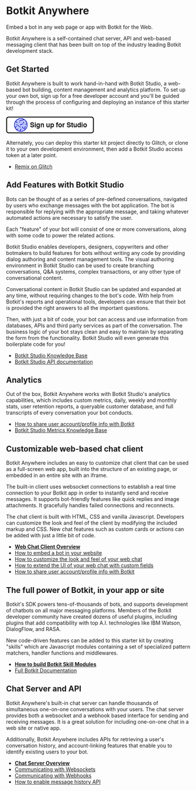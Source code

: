 # Botkit Anywhere

Embed a bot in any web page or app with Botkit for the Web.

Botkit Anywhere is a self-contained chat server, API and web-based messaging client that has been built on top of the industry leading Botkit development stack.

## Get Started

Botkit Anywhere is built to work hand-in-hand with Botkit Studio, a
web-based bot building, content management and analytics platform. To
set up your own bot, sign up for a free developer account and you'll
be guided through the process of configuring and deploying an instance
of this starter kit!

**[![Sign up for Botkit Studio](https://raw.githubusercontent.com/howdyai/botkit/master/docs/studio.png)](https://studio.botkit.ai/signup?code=webreadme)**

Alternately, you can deploy this starter kit project directly to Glitch, or clone it to your own development environment, then add a Botkit Studio access token at a later point.

* [Remix on Glitch](https://glitch.com/~botkit-web)

## Add Features with Botkit Studio

Bots can be thought of as a series of pre-defined conversations, navigated by users who exchange messages with the bot application. The bot is responsible for replying with the appropriate message, and taking whatever automated actions are necessary to satisfy the user.

Each "feature" of your bot will consist of one or more conversations, along with some code to power the related actions.

Botkit Studio enables developers, designers, copywriters and other botmakers to build features for bots
without writing any code by providing dialog authoring and content management tools. The visual authoring environment in Botkit Studio can be used to create branching conversations, Q&A systems, complex transactions, or any other type of conversational content.

Conversational content in Botkit Studio can be updated and expanded at any time,
without requiring changes to the bot's code. With help from Botkit's reports
and operational tools, developers can ensure that their bot is provided the
right answers to all the important questions.

Then, with just a bit of code, your bot can access and use information from databases,
APIs and third party services as part of the conversation. The business logic
of your bot stays clean and easy to maintain by separating the form from the functionality. Botkit Studio will even generate this boilerplate code for you!

* [Botkit Studio Knowledge Base](http://botkit.groovehq.com/help_center)
* [Botkit Studio API documentation](https://github.com/howdyai/botkit/blob/master/docs/readme-studio.md#why-use-botkit-studio)

## Analytics

Out of the box, Botkit Anywhere works with Botkit Studio's analytics capabilities,
which includes custom metrics, daily, weekly and monthly stats, user retention reports,
a queryable customer database, and full transcripts of every conversation your bot conducts.

* [How to share user account/profile info with Botkit](docs/botkit_web_client.md#share-user-accounts--profile-data-with-botkit)
* [Botkit Studio Metrics Knowledge Base](http://botkit.groovehq.com/knowledge_base/categories/metrics-7)

## Customizable web-based chat client

Botkit Anywhere includes an easy to customize chat client that can be used as a full-screen web app, built into the structure
of an existing page, or embedded in an entire site with an iframe.

The built-in client uses websocket connections to establish a real time connection
to your Botkit app in order to instantly send and receive messages. It supports bot-friendly
features like quick replies and image attachments. It gracefully handles failed connections
and reconnects.

The chat client is built with HTML, CSS and vanilla Javascript.
Developers can customize the look and feel of the client by modifying the included markup and CSS.
New chat features such as custom cards or actions can be added with just a little bit of code.

* **[Web Chat Client Overview](docs/botkit_web_client.md)**
* [How to embed a bot in your website](docs/botkit_web_client.md#embed-botkit-in-a-website-with-iframes)
* [How to customize the look and feel of your web chat](docs/botkit_web_client.md#customize-the-look-and-feel-of-the-chat-interface)
* [How to extend the UI of your web chat with custom fields](docs/botkit_web_client.md#using-botkit-studio-custom-fields-to-add-custom-features)
* [How to share user account/profile info with Botkit](docs/botkit_web_client.md#share-user-accounts--profile-data-with-botkit)

## The full power of Botkit, in your app or site

Botkit's SDK powers tens-of-thousands of bots, and supports development of chatbots on
all major messaging platforms. Members of the Botkit developer community have created dozens of useful plugins,
including plugins that add compatibility with top A.I. technologies like IBM Watson, DialogFlow, and RASA.

New code-driven features can be added to this starter kit by creating "skills" which are
Javascript modules containing a set of specialized pattern matchers, handler functions and middlewares.

* **[How to build Botkit Skill Modules](docs/how_to_build_skills.md)**
* [Full Botkit Documentation](https://github.com/howdyai/botkit/blob/master/docs/readme.md#developing-with-botkit)

## Chat Server and API

Botkit Anywhere's built-in chat server can handle thousands of simultaneous one-on-one conversations with your users.
The chat server provides both a websocket and a webhook based interface for sending and receiving messages.
It is a great solution for including one-on-one chat in a web site or native app.

Additionally, Botkit Anywhere includes APIs for retrieving a user's conversation history,
and account-linking features that enable you to identify existing users to your bot.

* **[Chat Server Overview](docs/botkit_chat_server.md)**
* [Communicating with Websockets](docs/botkit_chat_server.md#using-websockets)
* [Communicating with Webhooks](docs/botkit_chat_server.md#using-webhooks)
* [How to enable message history API](docs/botkit_chat_server.md#enable-message-history)
